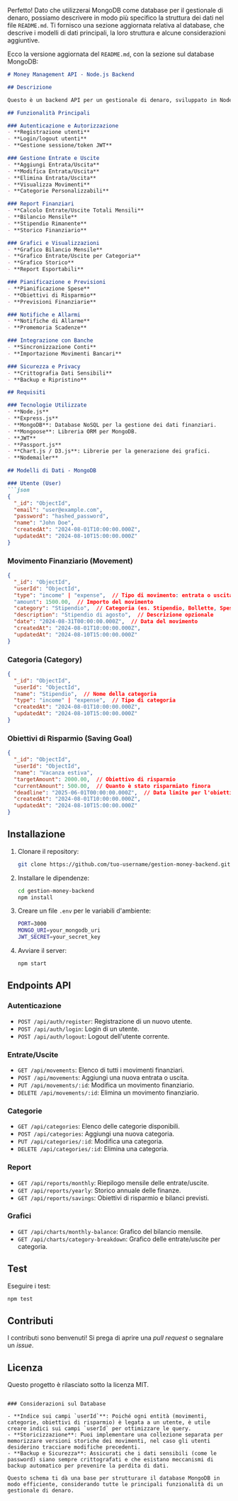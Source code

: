 Perfetto! Dato che utilizzerai MongoDB come database per il gestionale di denaro, possiamo descrivere in modo più specifico la struttura dei dati nel file `README.md`. Ti fornisco una sezione aggiornata relativa al database, che descrive i modelli di dati principali, la loro struttura e alcune considerazioni aggiuntive.

Ecco la versione aggiornata del `README.md`, con la sezione sul database MongoDB:

```markdown
# Money Management API - Node.js Backend

## Descrizione

Questo è un backend API per un gestionale di denaro, sviluppato in Node.js e MongoDB come database. L'API consente agli utenti di monitorare e gestire le loro entrate e uscite mensili, tenere traccia dello storico dei movimenti finanziari, calcolare i costi in base allo stipendio, e visualizzare grafici che mostrano l'andamento delle finanze nel tempo.

## Funzionalità Principali

### Autenticazione e Autorizzazione
- **Registrazione utenti**
- **Login/logout utenti**
- **Gestione sessione/token JWT**

### Gestione Entrate e Uscite
- **Aggiungi Entrata/Uscita**
- **Modifica Entrata/Uscita**
- **Elimina Entrata/Uscita**
- **Visualizza Movimenti**
- **Categorie Personalizzabili**

### Report Finanziari
- **Calcolo Entrate/Uscite Totali Mensili**
- **Bilancio Mensile**
- **Stipendio Rimanente**
- **Storico Finanziario**

### Grafici e Visualizzazioni
- **Grafico Bilancio Mensile**
- **Grafico Entrate/Uscite per Categoria**
- **Grafico Storico**
- **Report Esportabili**

### Pianificazione e Previsioni
- **Pianificazione Spese**
- **Obiettivi di Risparmio**
- **Previsioni Finanziarie**

### Notifiche e Allarmi
- **Notifiche di Allarme**
- **Promemoria Scadenze**

### Integrazione con Banche
- **Sincronizzazione Conti**
- **Importazione Movimenti Bancari**

### Sicurezza e Privacy
- **Crittografia Dati Sensibili**
- **Backup e Ripristino**

## Requisiti

### Tecnologie Utilizzate
- **Node.js**
- **Express.js**
- **MongoDB**: Database NoSQL per la gestione dei dati finanziari.
- **Mongoose**: Libreria ORM per MongoDB.
- **JWT**
- **Passport.js**
- **Chart.js / D3.js**: Librerie per la generazione dei grafici.
- **Nodemailer**

## Modelli di Dati - MongoDB

### Utente (User)
```json
{
  "_id": "ObjectId",
  "email": "user@example.com",
  "password": "hashed_password",
  "name": "John Doe",
  "createdAt": "2024-08-01T10:00:00.000Z",
  "updatedAt": "2024-08-10T15:00:00.000Z"
}
```

### Movimento Finanziario (Movement)
```json
{
  "_id": "ObjectId",
  "userId": "ObjectId",
  "type": "income" | "expense",  // Tipo di movimento: entrata o uscita
  "amount": 1500.00,  // Importo del movimento
  "category": "Stipendio",  // Categoria (es. Stipendio, Bollette, Spesa Alimentare)
  "description": "Stipendio di agosto",  // Descrizione opzionale
  "date": "2024-08-31T00:00:00.000Z",  // Data del movimento
  "createdAt": "2024-08-01T10:00:00.000Z",
  "updatedAt": "2024-08-10T15:00:00.000Z"
}
```

### Categoria (Category)
```json
{
  "_id": "ObjectId",
  "userId": "ObjectId",
  "name": "Stipendio",  // Nome della categoria
  "type": "income" | "expense",  // Tipo di categoria
  "createdAt": "2024-08-01T10:00:00.000Z",
  "updatedAt": "2024-08-10T15:00:00.000Z"
}
```

### Obiettivi di Risparmio (Saving Goal)
```json
{
  "_id": "ObjectId",
  "userId": "ObjectId",
  "name": "Vacanza estiva",
  "targetAmount": 2000.00,  // Obiettivo di risparmio
  "currentAmount": 500.00,  // Quanto è stato risparmiato finora
  "deadline": "2025-06-01T00:00:00.000Z",  // Data limite per l'obiettivo
  "createdAt": "2024-08-01T10:00:00.000Z",
  "updatedAt": "2024-08-10T15:00:00.000Z"
}
```

## Installazione

1. Clonare il repository:
   ```bash
   git clone https://github.com/tuo-username/gestion-money-backend.git
   ```

2. Installare le dipendenze:
   ```bash
   cd gestion-money-backend
   npm install
   ```

3. Creare un file `.env` per le variabili d'ambiente:
   ```bash
   PORT=3000
   MONGO_URI=your_mongodb_uri
   JWT_SECRET=your_secret_key
   ```

4. Avviare il server:
   ```bash
   npm start
   ```

## Endpoints API

### Autenticazione
- `POST /api/auth/register`: Registrazione di un nuovo utente.
- `POST /api/auth/login`: Login di un utente.
- `POST /api/auth/logout`: Logout dell'utente corrente.

### Entrate/Uscite
- `GET /api/movements`: Elenco di tutti i movimenti finanziari.
- `POST /api/movements`: Aggiungi una nuova entrata o uscita.
- `PUT /api/movements/:id`: Modifica un movimento finanziario.
- `DELETE /api/movements/:id`: Elimina un movimento finanziario.

### Categorie
- `GET /api/categories`: Elenco delle categorie disponibili.
- `POST /api/categories`: Aggiungi una nuova categoria.
- `PUT /api/categories/:id`: Modifica una categoria.
- `DELETE /api/categories/:id`: Elimina una categoria.

### Report
- `GET /api/reports/monthly`: Riepilogo mensile delle entrate/uscite.
- `GET /api/reports/yearly`: Storico annuale delle finanze.
- `GET /api/reports/savings`: Obiettivi di risparmio e bilanci previsti.

### Grafici
- `GET /api/charts/monthly-balance`: Grafico del bilancio mensile.
- `GET /api/charts/category-breakdown`: Grafico delle entrate/uscite per categoria.

## Test
Eseguire i test:
```bash
npm test
```

## Contributi
I contributi sono benvenuti! Si prega di aprire una *pull request* o segnalare un *issue*.

## Licenza
Questo progetto è rilasciato sotto la licenza MIT.
```

### Considerazioni sul Database

- **Indice sui campi `userId`**: Poiché ogni entità (movimenti, categorie, obiettivi di risparmio) è legata a un utente, è utile creare indici sui campi `userId` per ottimizzare le query.
- **Storicizzazione**: Puoi implementare una collezione separata per memorizzare versioni storiche dei movimenti, nel caso gli utenti desiderino tracciare modifiche precedenti.
- **Backup e Sicurezza**: Assicurati che i dati sensibili (come le password) siano sempre crittografati e che esistano meccanismi di backup automatico per prevenire la perdita di dati.

Questo schema ti dà una base per strutturare il database MongoDB in modo efficiente, considerando tutte le principali funzionalità di un gestionale di denaro.